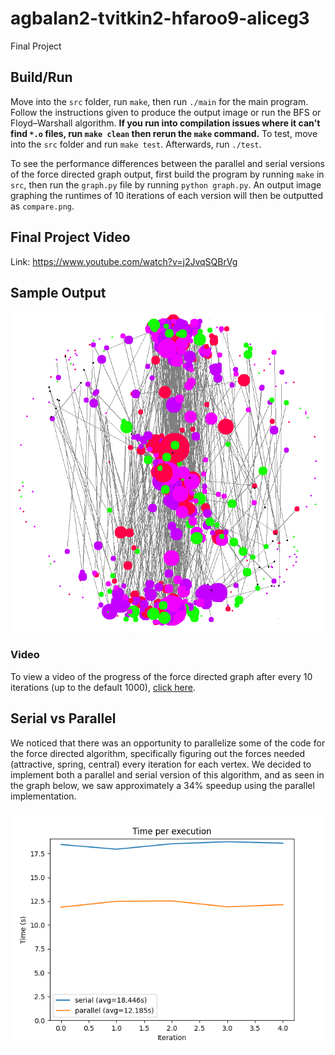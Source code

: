 # agbalan2-tvitkin2-hfaroo9-aliceg3
Final Project


## Build/Run
Move into the `src` folder, run `make`, then run `./main` for the main program. Follow the instructions given to produce the output image or run the BFS or Floyd–Warshall algorithm.
**If you run into compilation issues where it can't find `*.o` files, run `make clean` then rerun the `make` command.**
To test, move into the `src` folder and run `make test`. Afterwards, run `./test`. 

To see the performance differences between the parallel and serial versions of the force directed graph output, first build the program by running `make` in `src`, then run the `graph.py` file by running `python graph.py`. An output image graphing the runtimes of 10 iterations of each version will then be outputted as `compare.png`.

## Final Project Video
Link: https://www.youtube.com/watch?v=j2JvqSQBrVg

## Sample Output
<p align="center">
  <img width="750" src="src/imgs/fdgOutput-readme.png">
</p>

### Video
To view a video of the progress of the force directed graph after every 10 iterations (up to the default 1000), [click here](https://drive.google.com/file/d/1mLWBelSP-glvxhf6Xs7jIjDdZR-e5StA/view?usp=sharing
).

## Serial vs Parallel
We noticed that there was an opportunity to parallelize some of the code for the force directed algorithm, specifically figuring out the forces needed (attractive, spring, central) every iteration for each vertex. We decided to implement both a parallel and serial version of this algorithm, and as seen in the graph below, we saw approximately a 34% speedup using the parallel implementation.

<p align="center">
  <img src="src/imgs/compare.png">
</p>